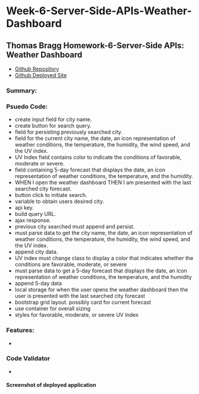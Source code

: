 # Week-6-Server-Side-APIs-Weather-Dashboard

## Thomas Bragg Homework-6-Server-Side APIs: Weather Dashboard

* [Github Repository](https://github.com/TBragg800/Week-6-Server-Side-APIs-Weather-Dashboard)
* [Github Deployed Site](https://tbragg800.github.io/Week-6-Server-Side-APIs-Weather-Dashboard/)

### Summary:



### Psuedo Code:
* create input field for city name.
* create button for search query.
* field for persisting previously searched city.
* field for the current city name, the date, an icon representation 
    of weather conditions, the temperature, the humidity, the wind 
    speed, and the UV index.
* UV Index field contains color to indicate the conditions of 
    favorable, moderate or severe.
* field containing 5-day forecast that displays the date, an icon 
    representation of weather conditions, the temperature, and the 
    humidity.
* WHEN I open the weather dashboard 
    THEN I am presented with the last searched city forecast.
* button click to initiate search.
* variable to obtain users desired city.
* api key.
* build query URL.
* ajax response.
* previous city searched must append and persist.
* must parse data to get the city name, the date, an icon representation 
   of weather conditions, the temperature, the humidity, the wind speed, 
   and the UV index.
* append city data.
* UV index must change class to display a color that indicates whether the 
   conditions are favorable, moderate, or severe
* must parse data to get a 5-day forecast that displays the date, an icon 
   representation of weather conditions, the temperature, and the humidity
*   append 5-day data
* local storage for when the user opens the weather dashboard
    then the user is presented with the last searched city forecast
* bootstrap grid layout. possibly card for current forecast 
* use container for overall sizing 
* styles for favorable, moderate, or severe UV Index 

### Features:
* 

### Code Validator
* 
#### Screenshot of deployed application
![]()